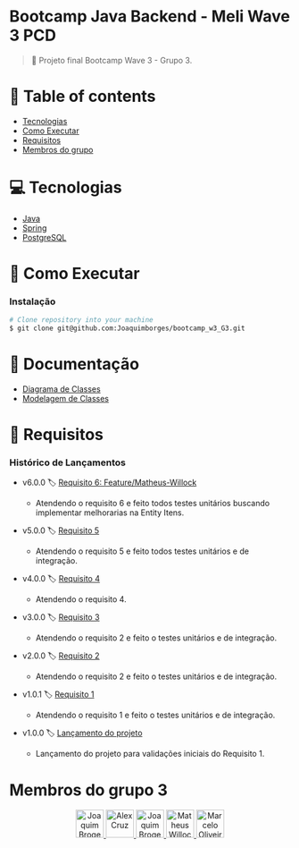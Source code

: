 # Bootcamp Java Backend - Meli Wave 3 PCD
> :rocket:  Projeto final Bootcamp Wave 3 - Grupo 3.

# :pushpin: Table of contents
  - [Tecnologias](#computer-tecnologias)
  - [Como Executar](#construction_worker-como-executar)
  - [Requisitos](#memo-requisitos)
  - [Membros do grupo](#membros-do-grupo-3)

# :computer: Tecnologias
  - [Java](https://www.java.com/pt-BR/download/help/index.html)
  - [Spring](https://spring.io/)
  - [PostgreSQL](https://www.postgresql.org/) 
  
# :construction_worker: Como Executar

  ### Instalação

  ```bash
# Clone repository into your machine
$ git clone git@github.com:Joaquimborges/bootcamp_w3_G3.git
```

# :book: Documentação

  * [Diagrama de Classes](https://github.com/Joaquimborges/bootcamp_w3_G3/blob/master/documentacao/diagrama%20de%20classes.pdf)
  * [Modelagem de Classes](https://github.com/Joaquimborges/bootcamp_w3_G3/blob/master/documentacao/modelagem%20de%20classes.pdf)


# :memo: Requisitos
### Histórico de Lançamentos

 * v6.0.0 :label: [Requisito 6: Feature/Matheus-Willock](https://github.com/Joaquimborges/bootcamp_w3_G3/releases/tag/v6.0.0)	
     * Atendendo o requisito 6 e feito todos testes unitários buscando implementar melhorarias na Entity Itens.

  * v5.0.0 :label: [Requisito 5](https://github.com/Joaquimborges/bootcamp_w3_G3/releases/tag/v5.0.0)	
     * Atendendo o requisito 5 e feito todos testes unitários e de integração.

  * v4.0.0 :label: [Requisito 4](https://github.com/Joaquimborges/bootcamp_w3_G3/releases/tag/v4.0.0)	
     * Atendendo o requisito 4.   
         
  * v3.0.0 :label: [Requisito 3](https://github.com/Joaquimborges/bootcamp_w3_G3/releases/tag/v3.0.0)	
     * Atendendo o requisito 2 e feito o testes unitários e de integração.     
     
  * v2.0.0 :label: [Requisito 2](https://github.com/Joaquimborges/bootcamp_w3_G3/releases/tag/v2.0.0)
     * Atendendo o requisito 2 e feito o testes unitários e de integração.
     
  * v1.0.1 :label: [Requisito 1](https://github.com/Joaquimborges/bootcamp_w3_G3/releases/tag/v1.0.1)	
     * Atendendo o requisito 1 e feito o testes unitários e de integração. 
     
  * v1.0.0 :label: [Lançamento do projeto](https://github.com/Joaquimborges/bootcamp_w3_G3/releases/tag/v1.0.0)	
    * Lançamento do projeto para validações iniciais do Requisito 1.   
  
# Membros do grupo 3

<div align="center">
  <a href="https://github.com/Joaquimborges">
    <img src="https://avatars.githubusercontent.com/u/57245781?v=4" alt"Joaquim Borges" title="Joaquim Broges" style="width:50px;" />
  </a>

  <a href="https://github.com/lexscruz">
    <img src="https://avatars.githubusercontent.com/u/89110216?v=4" alt"Alex Cruz" title="Alex Cruz" style="width:50px;" />
  </a>

  <a href="https://github.com/hugaodamm">
    <img src="https://avatars.githubusercontent.com/u/89150420?v=4" alt"Joaquim Borges" title="Joaquim Broges" style="width:50px;" />
  </a>

  <a href="https://github.com/mathwillock">
    <img src="https://avatars.githubusercontent.com/u/89139842?v=4" alt"Matheus Willock" title="Matheus Willock" style="width:50px;" />
  </a>

  <a href="https://github.com/mark-oliveira-ml">
    <img src="https://avatars.githubusercontent.com/u/89139884?v=4" alt"Marcelo Oliveira" title="Marcelo Oliveira" style="width:50px;" />
  </a>
</div>




